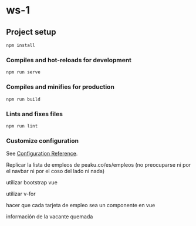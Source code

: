 # ws-1

## Project setup
```
npm install
```

### Compiles and hot-reloads for development
```
npm run serve
```

### Compiles and minifies for production
```
npm run build
```

### Lints and fixes files
```
npm run lint
```

### Customize configuration
See [Configuration Reference](https://cli.vuejs.org/config/).

Replicar la lista de empleos de peaku.co/es/empleos (no preocuparse ni por el navbar ni por el coso del lado ni nada)

utilizar bootstrap vue

utilizar v-for

hacer que cada tarjeta de empleo sea un componente en vue

información de la vacante quemada